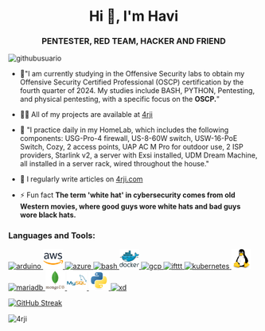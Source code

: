 <h1 align="center">Hi 👋, I'm Havi</h1>
<h3 align="center">PENTESTER, RED TEAM, HACKER AND FRIEND</h3>

<p align="left"> <img src="https://komarev.com/ghpvc/?username=githubusuario&label=Profile%20views&color=0e75b6&style=flat" alt="githubusuario" /> </p>


- 🌱"I am currently studying in the Offensive Security labs to obtain my Offensive Security Certified Professional (OSCP) certification by the fourth quarter of 2024. My studies include BASH, PYTHON, Pentesting, and physical pentesting, with a specific focus on the **OSCP.**"

- 👨‍💻 All of my projects are available at [4rji](https://github.com/4rji)

- 💬 "I practice daily in my HomeLab, which includes the following components: USG-Pro-4 firewall, US-8-60W switch, USW-16-PoE Switch, Cozy, 2 access points, UAP AC M Pro for outdoor use, 2 ISP providers, Starlink v2, a server with Exsi installed, UDM Dream Machine, all installed in a server rack, wired throughout the house."

- 📝 I regularly write articles on [4rji.com](MYPAGINAWEB)



- ⚡ Fun fact **The term 'white hat' in cybersecurity comes from old Western movies, where good guys wore white hats and bad guys wore black hats.**

<h3 align="left">Languages and Tools:</h3>
<p align="left"> <a href="https://www.arduino.cc/" target="_blank" rel="noreferrer"> <img src="https://cdn.worldvectorlogo.com/logos/arduino-1.svg" alt="arduino" width="40" height="40"/> </a> <a href="https://aws.amazon.com" target="_blank" rel="noreferrer"> <img src="https://raw.githubusercontent.com/devicons/devicon/master/icons/amazonwebservices/amazonwebservices-original-wordmark.svg" alt="aws" width="40" height="40"/> </a> <a href="https://azure.microsoft.com/en-in/" target="_blank" rel="noreferrer"> <img src="https://www.vectorlogo.zone/logos/microsoft_azure/microsoft_azure-icon.svg" alt="azure" width="" height="40"/> </a> <a href="https://www.gnu.org/software/bash/" target="_blank" rel="noreferrer"> <img src="https://www.vectorlogo.zone/logos/gnu_bash/gnu_bash-icon.svg" alt="bash" width="40" height="40"/> </a> <a href="https://www.docker.com/" target="_blank" rel="noreferrer"> <img src="https://raw.githubusercontent.com/devicons/devicon/master/icons/docker/docker-original-wordmark.svg" alt="docker" width="40" height="40"/> </a> <a href="https://cloud.google.com" target="_blank" rel="noreferrer"> <img src="https://www.vectorlogo.zone/logos/google_cloud/google_cloud-icon.svg" alt="gcp" width="40" height="40"/> </a> <a href="https://ifttt.com/" target="_blank" rel="noreferrer"> <img src="https://www.vectorlogo.zone/logos/ifttt/ifttt-ar21.svg" alt="ifttt" width="40" height="40"/> </a> <a href="https://kubernetes.io" target="_blank" rel="noreferrer"> <img src="https://www.vectorlogo.zone/logos/kubernetes/kubernetes-icon.svg" alt="kubernetes" width="40" height="40"/> </a> <a href="https://www.linux.org/" target="_blank" rel="noreferrer"> <img src="https://raw.githubusercontent.com/devicons/devicon/master/icons/linux/linux-original.svg" alt="linux" width="40" height="40"/> </a> <a href="https://mariadb.org/" target="_blank" rel="noreferrer"> <img src="https://www.vectorlogo.zone/logos/mariadb/mariadb-icon.svg" alt="mariadb" width="40" height="40"/> </a> <a href="https://www.mongodb.com/" target="_blank" rel="noreferrer"> <img src="https://raw.githubusercontent.com/devicons/devicon/master/icons/mongodb/mongodb-original-wordmark.svg" alt="mongodb" width="40" height="40"/> </a> <a href="https://www.mysql.com/" target="_blank" rel="noreferrer"> <img src="https://raw.githubusercontent.com/devicons/devicon/master/icons/mysql/mysql-original-wordmark.svg" alt="mysql" width="40" height="40"/> </a> <a href="https://www.python.org" target="_blank" rel="noreferrer"> <img src="https://raw.githubusercontent.com/devicons/devicon/master/icons/python/python-original.svg" alt="python" width="40" height="40"/> </a> <a href="https://www.adobe.com/products/xd.html" target="_blank" rel="noreferrer"> <img src="https://cdn.worldvectorlogo.com/logos/adobe-xd.svg" alt="xd" width="40" height="40"/> </a> </p>



[![GitHub Streak](https://github-readme-streak-stats.herokuapp.com?user=4rji&theme=dark&hide_border=true&border_radius=5.5)](https://git.io/streak-stats)



<p><img align="center" src="https://github-readme-stats.vercel.app/api/top-langs?username=4rji&show_icons=true&locale=en&layout=compact" alt="4rji" /></p>

